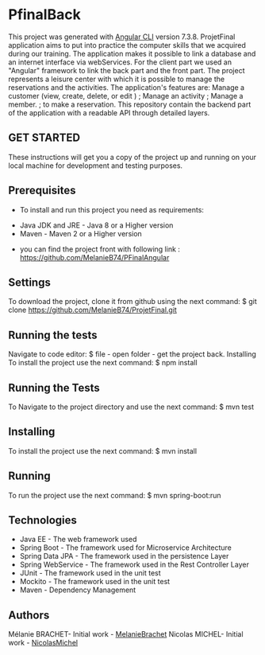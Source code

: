 # PfinalBack
This project was generated with [Angular CLI](https://github.com/angular/angular-cli) version 7.3.8.
ProjetFinal application aims to put into practice the computer skills that we acquired during our training.
The application makes it possible to link a database and an internet interface via webServices.
For the client part we used an "Angular" framework to link the back part and the front part.
The project represents a leisure center with which it is possible to manage the reservations and the activities.
The application's features are:
Manage a customer (view, create, delete, or edit ) ;
Manage an activity ;
Manage a member. ;
to make a reservation.
This repository contain the backend part of the application with a readable API through detailed layers.
## GET STARTED ##
These instructions will get you a copy of the project up and running on your local machine for development and testing purposes.
## Prerequisites ##
* To install and run this project you need as requirements:
- Java JDK and JRE - Java 8 or a Higher version
- Maven - Maven 2 or a Higher version
* you can find the project front with following link : https://github.com/MelanieB74/PFinalAngular

## Settings ##
To download the project, clone it from github using the next command:
$ git clone https://github.com/MelanieB74/ProjetFinal.git

## Running the tests ##
Navigate to code editor:
$ file - open folder - get the project back.
Installing
To install the project use the next command:
$ npm install

## Running the Tests ##

To Navigate to the project directory and use the next command:
$ mvn test

## Installing ##
To install the project use the next command:
$ mvn install

## Running ##
To run the project use the next command:
$ mvn spring-boot:run

## Technologies ##
* Java EE - The web framework used
* Spring Boot - The framework used for Microservice Architecture
* Spring Data JPA - The framework used in the persistence Layer
* Spring WebService - The framework used in the Rest Controller Layer
* JUnit - The framework used in the unit test
* Mockito - The framework used in the unit test
* Maven - Dependency Management

## Authors ##
Mélanie BRACHET- Initial work -  [MelanieBrachet](https://github.com/MelanieB74)
Nicolas MICHEL- Initial work -  [NicolasMichel](https://github.com/nicolasmichel27)


